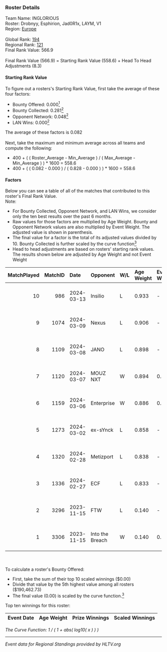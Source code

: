 ### Roster Details<br />
Team Name: INGLORIOUS<br />
Roster: Drobnyy, Esphirion, Jad0R1x, LAYM, V1<br />
Region: [Europe]( ../standings_europe.md)<br />
<br />
Global Rank: [194](../standings_global.md)<br />
Regional Rank: [121]( ../standings_europe.md)<br />
Final Rank Value:  566.9<br />
<br />
Final Rank Value (566.9) = Starting Rank Value (558.6) + Head To Head Adjustments (8.3)<br />

#### Starting Rank Value<br />
To figure out a rosters's Starting Rank Value, first take the average of these four factors:<br />
- Bounty Offered: 0.000[<sup>1</sup>](#table2)
- Bounty Collected: 0.281[<sup>2</sup>](#table1)
- Opponent Network: 0.048[<sup>2</sup>](#table1)
- LAN Wins: 0.000[<sup>2</sup>](#table1)

The average of these factors is 0.082<br />
<br />
Next, take the maximum and minimum average across all teams and compute the following:<br />
- 400 + ( ( Roster_Average - Min_Average ) / ( Max_Average - Min_Average ) ) * 1600 = 558.6
- 400 + ( ( 0.082 - 0.000 ) / ( 0.828 - 0.000 ) ) * 1600 = 558.6


#### Factors<br />
Below you can see a table of all of the matches that contributed to this roster's Final Rank Value.<br />
Note:<br />

- For Bounty Collected, Opponent Network, and LAN Wins, we consider only the ten best results over the past 6 months.
- Raw values for those factors are multiplied by Age Weight. Bounty and Opponent Network values are also multiplied by Event Weight. The adjusted value is shown in parenthesis.
- The final value for a factor is the total of its adjusted values divided by 10. Bounty Collected is further scaled by the curve function[<sup>3</sup>](#curveFunction)
- Head to head adjustments are based on rosters' starting rank values. The results shown below are adjusted by Age Weight and not Event Weight
<span id="table1"></span><br />


| MatchPlayed | MatchID | Date       | Opponent        | W/L | Age Weight | Event Weight | Bounty Collected | Opponent Network | LAN Wins  | H2H Adjustment | Participating Roster                  |
| -: | -: | :- | :- | :- | :- | :- | :- | :- | :- | -: | :- |
|          10 |     986 | 2024-03-13 | Insilio         | L   | 0.933      | -            | -                | -                | -         |          -6.17 | Drobnyy, Esphirion, Jad0R1x, LAYM, V1 |
|           9 |    1074 | 2024-03-09 | Nexus           | L   | 0.906      | -            | -                | -                | -         |          -5.40 | Drobnyy, Esphirion, Jad0R1x, LAYM, V1 |
|           8 |    1109 | 2024-03-08 | JANO            | L   | 0.898      | -            | -                | -                | -         |         -11.88 | Drobnyy, Esphirion, Jad0R1x, LAYM, V1 |
|           7 |    1120 | 2024-03-07 | MOUZ NXT        | W   | 0.894      | 0.372        | 0.054 (0.018)    | 0.970 (0.323)    | 0 (0.000) |          24.91 | Drobnyy, Esphirion, Jad0R1x, LAYM, V1 |
|           6 |    1159 | 2024-03-06 | Enterprise      | W   | 0.886      | 0.372        | 0.026 (0.009)    | 0.452 (0.149)    | 0 (0.000) |          25.30 | Drobnyy, Esphirion, Jad0R1x, LAYM, V1 |
|           5 |    1273 | 2024-03-02 | ex-sYnck        | L   | 0.858      | -            | -                | -                | -         |          -6.78 | Drobnyy, Esphirion, Jad0R1x, LAYM, V1 |
|           4 |    1320 | 2024-02-28 | Metizport       | L   | 0.838      | -            | -                | -                | -         |          -1.97 | Drobnyy, Esphirion, Jad0R1x, LAYM, V1 |
|           3 |    1336 | 2024-02-27 | ECF             | L   | 0.833      | -            | -                | -                | -         |         -11.67 | Drobnyy, Esphirion, Jad0R1x, LAYM, V1 |
|           2 |    3296 | 2023-11-15 | FTW             | L   | 0.140      | -            | -                | -                | -         |          -1.57 | Drobnyy, Esphirion, Jad0R1x, LAYM, V1 |
|           1 |    3306 | 2023-11-15 | Into the Breach | W   | 0.140      | 0.143        | 0.037 (0.001)    | 0.225 (0.004)    | 0 (0.000) |           3.56 | Drobnyy, Esphirion, Jad0R1x, LAYM, V1 |

<br />
<span id="table2"></span><br />
To calculate a roster's Bounty Offered:<br />

- First, take the sum of their top 10 scaled winnings ($0.00)
- Divide that value by the 5th highest value among all rosters ($190,462.73)
- The final value (0.00) is scaled by the curve function.[<sup>3</sup>](#curveFunction)

Top ten winnings for this roster:<br />

| Event Date | Age Weight | Prize Winnings | Scaled Winnings |
| :- | -: | :- | :- |


<span id="curveFunction"></span>_The Curve Function: 1 / ( 1 + abs( log10( x ) ) )_<br />

---
_Event data for Regional Standings provided by HLTV.org_<br />
